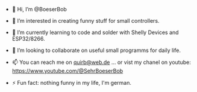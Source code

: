 - 👋 Hi, I’m @BoeserBob
- 👀 I’m interested in creating funny stuff for small controllers.
- 🌱 I’m currently learning to code and solder with Shelly Devices and ESP32/8266.
- 💞️ I’m looking to collaborate on useful small programms for daily life.
- 📫 You can reach me on quirb@web.de
... or vist my chanel on youtube: 
https://www.youtube.com/@SehrBoeserBob

- ⚡ Fun fact: nothing funny in my life, I'm german.  

<!---
BoeserBob/BoeserBob is a ✨ special ✨ repository because its `README.md` (this file) appears on your GitHub profile.
You can click the Preview link to take a look at your changes.
--->
